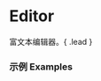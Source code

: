 # Editor

富文本编辑器。{ .lead }

### 示例 Examples

<div class="bs-example">
    <div class="content">
        <div bx-id="components/editor"></div>
    </div>
</div>